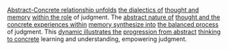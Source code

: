 
[Abstract-Concrete relationship unfolds](2/1/3/2/_Abstract-Concrete) [the dialectics of](1/1/2/1/.Existential%20Dialectics) [thought and memory](2/1/3/2/1/.Thought) [within the role](3/1/3/3/1/1/2/.Human%20Resources) of judgment. The [abstract nature of](1/1/3/1/1/2/2/2/.Abstract) [thought and the](2/1/3/2/1/.Thought) [concrete experiences within](2/1/3/2/_Abstract-Concrete) [memory synthesize into](3/1/2/1/2/3/2/.Memory-injecting) [the balanced process](2/2/2/1/3/1/.Equilibrium) of judgment. This [dynamic illustrates the](2/3/1/2/2/_Static-Dynamic) [progression from abstract](1/1/3/2/1/3/.Progression) [thinking to concrete](2/1/3/2/_Abstract-Concrete) learning and understanding, empowering judgment.